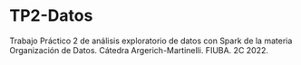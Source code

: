 # TP2-Datos
Trabajo Práctico 2 de análisis exploratorio de datos con Spark de la materia Organización de Datos. Cátedra Argerich-Martinelli. FIUBA. 2C 2022.
